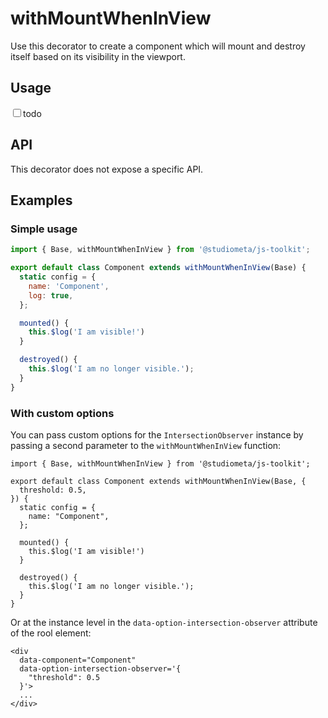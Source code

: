# withMountWhenInView

Use this decorator to create a component which will mount and destroy itself based on its visibility in the viewport.

## Usage

<label><input type="checkbox">todo</label>

## API

This decorator does not expose a specific API.


## Examples

### Simple usage

```js
import { Base, withMountWhenInView } from '@studiometa/js-toolkit';

export default class Component extends withMountWhenInView(Base) {
  static config = {
    name: 'Component',
    log: true,
  };

  mounted() {
    this.$log('I am visible!')
  }

  destroyed() {
    this.$log('I am no longer visible.');
  }
}
```

### With custom options

You can pass custom options for the `IntersectionObserver` instance by passing a second parameter to the `withMountWhenInView` function:

```js{4-6}
import { Base, withMountWhenInView } from '@studiometa/js-toolkit';

export default class Component extends withMountWhenInView(Base, {
  threshold: 0.5,
}) {
  static config = {
    name: "Component",
  };

  mounted() {
    this.$log('I am visible!')
  }

  destroyed() {
    this.$log('I am no longer visible.');
  }
}
```

Or at the instance level in the `data-option-intersection-observer` attribute of the rool element:

```html{3-5}
<div
  data-component="Component"
  data-option-intersection-observer='{
    "threshold": 0.5
  }'>
  ...
</div>
```
